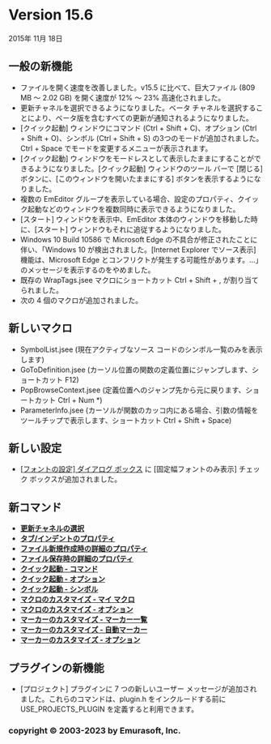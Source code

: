 # Version 15.6

2015年 11月 18日

## 一般の新機能

- ファイルを開く速度を改善しました。v15.5 に比べて、巨大ファイル (809 MB ～ 2.02 GB) を開く速度が 12% ～ 23% 高速化されました。
- 更新チャネルを選択できるようになりました。ベータ チャネルを選択することにより、ベータ版を含むすべての更新が通知されるようになりました。
- \[クイック起動\] ウィンドウにコマンド (Ctrl + Shift + C)、オプション (Ctrl + Shift + O)、シンボル (Ctrl + Shift + S) の3つのモードが追加されました。Ctrl + Space でモードを変更するメニューが表示されます。
- \[クイック起動\] ウィンドウをモードレスとして表示したままにすることができるようになりました。\[クイック起動\] ウィンドウのツール バーで \[閉じる\] ボタンに、\[このウィンドウを開いたままにする\] ボタンを表示するようになりました。
- 複数の EmEditor グループを表示している場合、設定のプロパティ、クイック起動などのウィンドウを複数同時に表示できるようになりました。
- \[スタート\] ウィンドウを表示中、EmEditor 本体のウィンドウを移動した時に、\[スタート\] ウィンドウもそれに追従するようになりました。
- Windows 10 Build 10586 で Microsoft Edge の不具合が修正されたことに伴い、「Windows 10 が検出されました。\[Internet Explorer でソース表示\] 機能は、Microsoft Edge とコンフリクトが発生する可能性があります。...」のメッセージを表示するのをやめました。
- 既存の WrapTags.jsee マクロにショートカット Ctrl + Shift + , が割り当てられました。
- 次の 4 個のマクロが追加されました。

## 新しいマクロ

- SymbolList.jsee (現在アクティブなソース コードのシンボル一覧のみを表示します)
- GoToDefinition.jsee (カーソル位置の関数の定義位置にジャンプします、ショートカット F12)
- PopBrowseContext.jsee (定義位置へのジャンプ先から元に戻ります、ショートカット Ctrl + Num \*)
- ParameterInfo.jsee (カーソルが関数のカッコ内にある場合、引数の情報をツールチップで表示します、ショートカット Ctrl + Shift + Space)

## 新しい設定

- [\[フォントの設定\] ダイアログ ボックス](../dlg/properties/font/index) に \[固定幅フォントのみ表示\] チェック ボックスが追加されました。

## 新コマンド

- **[更新チャネルの選択](../cmd/help/update_channel)**
- **[タブ/インデントのプロパティ](../cmd/tools/property_indent)**
- **[ファイル新規作成時の詳細のプロパティ](../cmd/tools/property_file_new)**
- **[ファイル保存時の詳細のプロパティ](../cmd/tools/property_file_save)**
- **[クイック起動 \- コマンド](../cmd/tools/ql_commands)**
- **[クイック起動 \- オプション](../cmd/tools/ql_options)**
- **[クイック起動 \- シンボル](../cmd/tools/ql_symbols)**
- **[マクロのカスタマイズ \- マイ マクロ](../cmd/macros/customize_macro_my_macros)**
- **[マクロのカスタマイズ \- オプション](../cmd/macros/customize_macro_options)**
- **[マーカーのカスタマイズ \- マーカー一覧](../cmd/tools/customize_markers_list)**
- **[マーカーのカスタマイズ \- 自動マーカー](../cmd/tools/customize_markers_auto)**
- **[マーカーのカスタマイズ \- オプション](../cmd/tools/customize_markers_options)**

## プラグインの新機能

- \[プロジェクト\] プラグインに 7 つの新しいユーザー メッセージが追加されました。これらのコマンドは、plugin.h をインクルードする前に USE\_PROJECTS\_PLUGIN を定義すると利用できます。

### copyright © 2003-2023 by Emurasoft, Inc.
